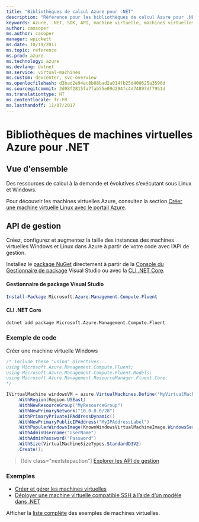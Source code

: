 ```yaml
---
title: "Bibliothèques de calcul Azure pour .NET"
description: "Référence pour les bibliothèques de calcul Azure pour .NET"
keywords: Azure, .NET, SDK, API, machine virtuelle, machines virtuelles, calcul
author: camsoper
ms.author: casoper
manager: wpickett
ms.date: 10/19/2017
ms.topic: reference
ms.prod: azure
ms.technology: azure
ms.devlang: dotnet
ms.service: virtual-machines
ms.custom: devcenter, svc-overview
ms.openlocfilehash: d3bad2e94ec8b08bad2a014fb25d400625a3590d
ms.sourcegitcommit: 2d08f2815fa7fab55e09d294fc4d74897df7951d
ms.translationtype: HT
ms.contentlocale: fr-FR
ms.lasthandoff: 11/07/2017
---
```

# <a name="azure-virtual-machine-libraries-for-net"></a>Bibliothèques de machines virtuelles Azure pour .NET

## <a name="overview"></a>Vue d'ensemble

Des ressources de calcul à la demande et évolutives s’exécutant sous Linux et Windows.

Pour découvrir les machines virtuelles Azure, consultez la section [Créer une machine virtuelle Linux avec le portail Azure](https://review.docs.microsoft.com/en-us/azure/virtual-machines/linux/quick-create-portal).

## <a name="management-apis"></a>API de gestion

Créez, configurez et augmentez la taille des instances des machines virtuelles Windows et Linux dans Azure à partir de votre code avec l’API de gestion.

Installez le [package NuGet](https://www.nuget.org/packages/Microsoft.Azure.Management.Compute.Fluent) directement à partir de la [Console du Gestionnaire de package][PackageManager] Visual Studio ou avec la [CLI .NET Core][DotNetCLI].

#### <a name="visual-studio-package-manager"></a>Gestionnaire de package Visual Studio

```powershell
Install-Package Microsoft.Azure.Management.Compute.Fluent
```

#### <a name="net-core-cli"></a>CLI .NET Core

```bash
dotnet add package Microsoft.Azure.Management.Compute.Fluent
```

### <a name="code-example"></a>Exemple de code

Créer une machine virtuelle Windows

```csharp
/* Include these "using" directives...
using Microsoft.Azure.Management.Compute.Fluent;
using Microsoft.Azure.Management.Compute.Fluent.Models;
using Microsoft.Azure.Management.ResourceManager.Fluent.Core;
*/

IVirtualMachine windowsVM = azure.VirtualMachines.Define("MyVirtualMachine")
    .WithRegion(Region.USEast)
    .WithNewResourceGroup("MyResourceGroup")
    .WithNewPrimaryNetwork("10.0.0.0/28")
    .WithPrimaryPrivateIPAddressDynamic()
    .WithNewPrimaryPublicIPAddress("MyIPAddressLabel")
    .WithPopularWindowsImage(KnownWindowsVirtualMachineImage.WindowsServer2012R2Datacenter)
    .WithAdminUsername("UserName")
    .WithAdminPassword("Password")
    .WithSize(VirtualMachineSizeTypes.StandardD3V2)
    .Create();
```

> [!div class="nextstepaction"]
> [Explorer les API de gestion](https://docs.microsoft.com/en-us/dotnet/api/overview/azure/virtualmachines/management?view=azure-dotnet)

### <a name="samples"></a>Exemples

* [Créer et gérer les machines virtuelles](/dotnet/azure/dotnet-sdk-azure-virtual-machine-samples)
* [Déployer une machine virtuelle compatible SSH à l’aide d’un modèle dans .NET](https://azure.microsoft.com/en-us/resources/samples/resource-manager-dotnet-template-deployment/)

Afficher la [liste complète](https://azure.microsoft.com/en-us/resources/samples/?platform=dotnet&term=VM) des exemples de machines virtuelles.

[PackageManager]: https://docs.microsoft.com/nuget/tools/package-manager-console
[DotNetCLI]: https://docs.microsoft.com/dotnet/core/tools/dotnet-add-package
